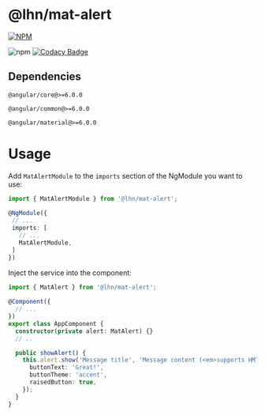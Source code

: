 # @lhn/mat-alert

[![NPM](https://nodei.co/npm/@lhn/mat-alert.png?downloads=true&downloadRank=true&stars=true)](https://nodei.co/npm/@lhn/mat-alert/)

![npm](https://img.shields.io/npm/v/@lhn/mat-alert?color=blue)
[![Codacy Badge](https://api.codacy.com/project/badge/Grade/edce6ef174074698af4378e1081c62eb)](https://www.codacy.com/manual/lhn/mat-alert?utm_source=github.com&amp;utm_medium=referral&amp;utm_content=leandro-hermes/mat-alert&amp;utm_campaign=Badge_Grade)

## Dependencies

`@angular/core@>=6.0.0`
 
`@angular/common@>=6.0.0`
 
`@angular/material@>=6.0.0` 

# Usage

Add `MatAlertModule` to the `imports` section of the NgModule you want to use:

```typescript
import { MatAlertModule } from '@lhn/mat-alert';
 
@NgModule({
 // ...
 imports: [
   // ...
   MatAlertModule,
 ]
})
```

Inject the service into the component:

```typescript
import { MatAlert } from '@lhn/mat-alert';
 
@Component({
  // ...
})
export class AppComponent {
  constructor(private alert: MatAlert) {}
  // ..

  public showAlert() {
    this.alert.show('Message title', 'Message content (<em>supports HMTL</em>)', {
      buttonText: 'Great!',
      buttonTheme: 'accent',
      raisedButton: true,
    });
  }
}
```
